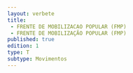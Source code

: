 ```yaml
---
layout: verbete
title:
 - FRENTE DE MOBILIZACAO POPULAR (FMP)
 - FRENTE DE MOBILIZAÇÃO POPULAR (FMP)
published: true
edition: 1  
type: T
subtype: Movimentos
---
```


